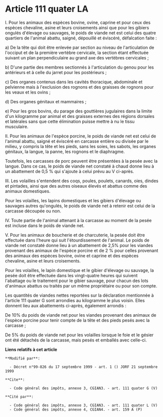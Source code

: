 # Article 111 quater LA

I. Pour les animaux des espèces bovine, ovine, caprine et pour ceux des espèces chevaline, asine et leurs croisements ainsi
que pour les gibiers ongulés d'élevage ou sauvages, le poids de viande net est celui des quatre quartiers de l'animal abattu,
saigné, dépouillé et éviscéré, défalcation faite : 

a) De la tête qui doit être enlevée par section au niveau de l'articulation de l'occiput et de la première vertèbre
cervicale, la section étant effectuée suivant un plan perpendiculaire au grand axe des vertèbres cervicales ; 

b) D'une partie des membres sectionnés à l'articulation du genou pour les antérieurs et à celle du jarret pour les
postérieurs ; 

c) Des organes contenus dans les cavités thoracique, abdominale et pelvienne mais à l'exclusion des rognons et des graisses
de rognons pour les veaux et les ovins ; 

d) Des organes génitaux et mammaires ; 

e) Pour les gros bovins, du parage des gouttières jugulaires dans la limite d'un kilogramme par animal et des graisses
externes des régions dorsales et latérales sans que cette élimination puisse mettre à nu le tissu musculaire. 

II. Pour les animaux de l'espèce porcine, le poids de viande net est celui de l'animal abattu, saigné et éviscéré en carcasse
entière ou divisée par le milieu, y compris la tête et les pieds, sans les soies, les sabots, les organes génitaux, la
langue, la panne, les rognons et le diaphragme. 

Toutefois, les carcasses de porc peuvent être présentées à la pesée avec la langue. Dans ce cas, le poids de viande net
constaté à chaud donne lieu à un abattement de 0,5 % qui s'ajoute à celui prévu au V ci-après. 

III. Les volailles s'entendent des coqs, poules, poulets, canards, oies, dindes et pintades, ainsi que des autres oiseaux
élevés et abattus comme des animaux domestiques. 

Pour les volailles, les lapins domestiques et les gibiers d'élevage ou sauvages autres qu'ongulés, le poids de viande net à
retenir est celui de la carcasse découpée ou non. 

IV. Toute partie de l'animal attenant à la carcasse au moment de la pesée est incluse dans le poids de viande net. 

V. Pour les animaux de boucherie et de charcuterie, la pesée doit être effectuée dans l'heure qui suit l'étourdissement de
l'animal. Le poids de viande net constaté donne lieu à un abattement de 2,5% pour les viandes provenant des animaux de
l'espèce porcine et de 2 % pour celles provenant des animaux des espèces bovine, ovine et caprine et des espèces chevaline,
asine et leurs croisements. 

Pour les volailles, le lapin domestique et le gibier d'élevage ou sauvage, la pesée doit être effectuée dans les vingt-quatre
heures qui suivent l'abattage ou le traitement pour le gibier sauvage, pour chacun des lots d'animaux abattus ou traités par
un même propriétaire ou pour son compte. 

Les quantités de viandes nettes reportées sur la déclaration mentionnée à l'article 111 quater G sont arrondies au kilogramme
le plus voisin. Elles donnent lieu aux abattements ci-après, également arrondis : 

De 10% du poids de viande net pour les viandes provenant des animaux de l'espèce porcine pour tenir compte de la tête et des
pieds pesés avec la carcasse ; 

De 5% du poids de viande net pour les volailles lorsque le foie et le gésier ont été détachés de la carcasse, mais pesés et
emballés avec celle-ci.

**Liens relatifs à cet article**

	**Modifié par**:

	  - Décret n°99-826 du 17 septembre 1999 - art. 1 () JORF 21 septembre 1999

	**Cite**:

	  - Code général des impôts, annexe 3, CGIAN3. - art. 111 quater G (V)

	**Cité par**:

	  - Code général des impôts, annexe 3, CGIAN3. - art. 111 quater L (V)
	  - Code général des impôts, annexe 4, CGIAN4. - art. 159 A (P)
